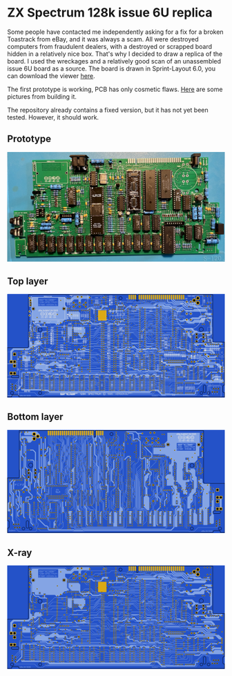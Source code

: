 # ZX Spectrum 128k issue 6U replica
Some people have contacted me independently asking for a fix for a broken Toastrack from eBay, and it was always a scam. All were destroyed computers from fraudulent dealers, with a destroyed or scrapped board hidden in a relatively nice box. That's why I decided to draw a replica of the board. I used the wreckages and a relatively good scan of an unassembled issue 6U board as a source. The board is drawn in Sprint-Layout 6.0, you can download the viewer [here](https://www.abacom-online.de/updates/Sprint-Layout60_Viewer.exe).

The first prototype is working, PCB has only cosmetic flaws. [Here](https://github.com/z00m128/pcb-resources/blob/main/Toastrack/pics/README.md) are some pictures from building it.

The repository already contains a fixed version, but it has not yet been tested. However, it should work.

## Prototype
![](https://github.com/z00m128/pcb-resources/blob/main/Toastrack/pics/IMG_2612.jpg)

## Top layer
![](https://github.com/z00m128/pcb-resources/blob/main/Toastrack/ZXS128k_top.png)

## Bottom layer
![](https://github.com/z00m128/pcb-resources/blob/main/Toastrack/ZXS128k_bottom.png)

## X-ray
![](https://github.com/z00m128/pcb-resources/blob/main/Toastrack/ZXS128k_xray.png)
